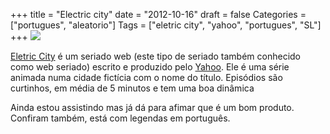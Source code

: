 +++
title = "Electric city"
date = "2012-10-16"
draft = false
Categories = ["portugues", "aleatorio"]
Tags = ["eletric city", "yahoo", "portugues", "SL"]
+++
![](http://www.tubefilter.com/wp-content/uploads/2012/07/electric-city-600x369.jpg)

[Eletric City](http://br.tv.yahoo.com/electric-city/) é um seriado web
(este tipo de seriado também conhecido como web seriado) escrito e
produzido pelo [Yahoo](http://www.yahoo.com.br). Ele é uma série animada
numa cidade fictícia com o nome do título. Episódios são curtinhos, em
média de 5 minutos e tem uma boa dinâmica

Ainda estou assistindo mas já dá para afimar que é um bom produto.
Confiram também, está com legendas em português.
